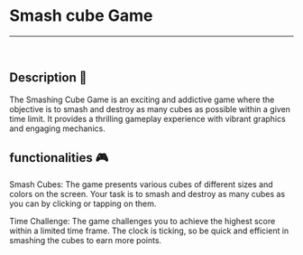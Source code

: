 # **Smash cube Game**

---

<br>

## **Description 📃** 

The Smashing Cube Game is an exciting and addictive game where the objective is to smash and destroy as many cubes as possible within a given time limit. It provides a thrilling gameplay experience with vibrant graphics and engaging mechanics.



## **functionalities 🎮** 

Smash Cubes: The game presents various cubes of different sizes and colors on the screen. Your task is to smash and destroy as many cubes as you can by clicking or tapping on them.

Time Challenge: The game challenges you to achieve the highest score within a limited time frame. The clock is ticking, so be quick and efficient in smashing the cubes to earn more points.

#
